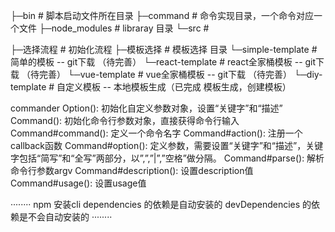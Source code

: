 
├─bin             # 脚本启动文件所在目录
├─command         # 命令实现目录，一个命令对应一个文件
├─node_modules    # libraray 目录
└─src             #


├─选择流程           # 初始化流程
	├─模板选择         # 模板选择 目录
	└─simple-template  # 简单的模板 -- git下载 （待完善）
	└─react-template   # react全家桶模板 -- git下载 （待完善）
	└─vue-template     # vue全家桶模板 -- git下载 （待完善）
	└─diy-template     # 自定义模板 -- 本地模板生成（已完成 模板生成，创建模板）


commander
Option(): 初始化自定义参数对象，设置“关键字”和“描述”
Command(): 初始化命令行参数对象，直接获得命令行输入
Command#command(): 定义一个命令名字
Command#action(): 注册一个callback函数
Command#option(): 定义参数，需要设置“关键字”和“描述”，关键字包括“简写”和“全写”两部分，以”,”,”|”,”空格”做分隔。
Command#parse(): 解析命令行参数argv
Command#description(): 设置description值
Command#usage(): 设置usage值

········
npm 安装cli
dependencies 的依赖是自动安装的
devDependencies 的依赖是不会自动安装的
········